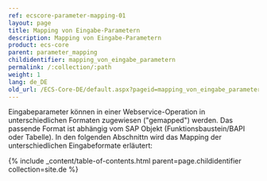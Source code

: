 ```yaml
---
ref: ecscore-parameter-mapping-01
layout: page
title: Mapping von Eingabe-Parametern
description: Mapping von Eingabe-Parametern
product: ecs-core
parent: parameter_mapping
childidentifier: mapping_von_eingabe_parametern
permalink: /:collection/:path
weight: 1
lang: de_DE
old_url: /ECS-Core-DE/default.aspx?pageid=mapping_von_eingabe_parametern
---
```


Eingabeparameter können in einer Webservice-Operation in unterschiedlichen Formaten zugewiesen ("gemapped") werden. Das passende Format ist abhängig vom SAP Objekt (Funktionsbaustein/BAPI oder Tabelle). In den folgenden Abschnittn wird das Mapping der unterschiedlichen Eingabeformate erläutert:  

{% include _content/table-of-contents.html parent=page.childidentifier collection=site.de %}
